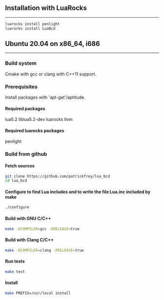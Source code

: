## Installation with LuaRocks
----------------------------
```Bash
luarocks install penlight
luarocks install LuaBcd
```


## Ubuntu 20.04 on x86_64, i686
----------------------------

### Build system
Cmake with gcc or clang with C++11 support.

### Prerequisites
Install packages with 'apt-get'/aptitude.

#### Required packages
lua5.2 liblua5.2-dev luarocks llvm

#### Required luarocks packages
penlight

### Build from github
#### Fetch sources
```Bash
git clone https://github.com/patrickfrey/lua_bcd
cd lua_bcd
```
#### Configure to find Lua includes and to write the file Lua.inc included by make
```Bash
./configure
```

#### Build with GNU C/C++
```Bash
make -DCOMPILER=gcc -DRELEASE=true
```

#### Build with Clang C/C++
```Bash
make -DCOMPILER=clang -DRELEASE=true
```

#### Run tests
```Bash
make test
```

#### Install
```Bash
make PREFIX=/usr/local install
```

